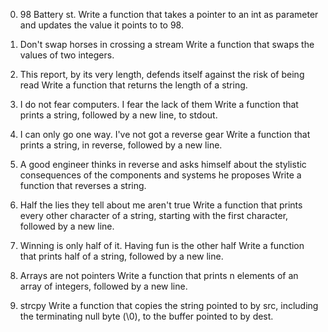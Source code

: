 0. 98 Battery st.
Write a function that takes a pointer to an int as parameter and updates the value it points to to 98.

1. Don't swap horses in crossing a stream
Write a function that swaps the values of two integers.

2. This report, by its very length, defends itself against the risk of being read
Write a function that returns the length of a string.

3. I do not fear computers. I fear the lack of them
Write a function that prints a string, followed by a new line, to stdout.

4. I can only go one way. I've not got a reverse gear
Write a function that prints a string, in reverse, followed by a new line.

5. A good engineer thinks in reverse and asks himself about the stylistic consequences of the components and systems he proposes
Write a function that reverses a string.

6. Half the lies they tell about me aren't true
Write a function that prints every other character of a string, starting with the first character, followed by a new line.

7. Winning is only half of it. Having fun is the other half
Write a function that prints half of a string, followed by a new line.

8. Arrays are not pointers
Write a function that prints n elements of an array of integers, followed by a new line.

9. strcpy
Write a function that copies the string pointed to by src, including the terminating null byte (\0), to the buffer pointed to by dest.


